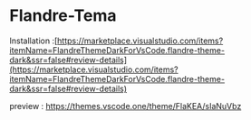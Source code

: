 # Flandre-Tema

Installation :[https://marketplace.visualstudio.com/items?itemName=FlandreThemeDarkForVsCode.flandre-theme-dark&ssr=false#review-details](https://marketplace.visualstudio.com/items?itemName=FlandreThemeDarkForVsCode.flandre-theme-dark&ssr=false#review-details)

preview : https://themes.vscode.one/theme/FlaKEA/sIaNuVbz
